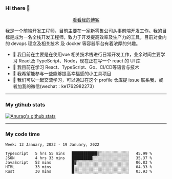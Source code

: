 ### Hi there 👋

<p align="center">
  <a href="https://real-jacket.github.io/">看看我的博客</a>
</p>

我是一个前端开发工程师，目前主要在一家新零售公司从事前端开发工作。我的目标是成为一名全栈开发工程师，致力于开发提高效率及生产力的工具，目前对业内的 devops 理念及相关技术 及 docker 等容器平台有着浓厚的兴趣。

- 🔭 我目前在主要是在使用vue 相关技术栈进行日常开发工作，业余时间主要学习 React及 TypeScript、Node，现在正在写一个 react 的 UI 库 
- 🌱 我目前在学习 React、TypeScript、Go、CI/CD等语言与技术
- 👯 我希望能参与一些能够提高幸福感的小工具项目
- 💬 我们可以一起交流学习，可以通过在这个 profile 仓库提 issue 联系我，或者加我的微信(wechat：ke1762982273）

***

### My gtihub stats

[![Anurag's github stats](https://github-readme-stats.vercel.app/api?username=real-jacket)](https://github.com/anuraghazra/github-readme-stats)

***

### My code time

<!--START_SECTION:waka-->
```text
Week: 13 January, 2022 - 19 January, 2022

TypeScript   5 hrs 55 mins   ███████████▒░░░░░░░░░░░░░   45.99 % 
JSON         4 hrs 33 mins   █████████░░░░░░░░░░░░░░░░   35.37 % 
JavaScript   52 mins         █▓░░░░░░░░░░░░░░░░░░░░░░░   06.83 % 
HTML         33 mins         █░░░░░░░░░░░░░░░░░░░░░░░░   04.33 % 
Rust         30 mins         █░░░░░░░░░░░░░░░░░░░░░░░░   03.93 % 
```
<!--END_SECTION:waka-->
